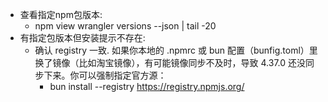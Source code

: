 - 查看指定npm包版本:
  - npm view wrangler versions --json | tail -20
- 有指定包版本但安装提示不存在:
  - 确认 registry 一致. 如果你本地的 .npmrc 或 bun 配置（bunfig.toml）里换了镜像（比如淘宝镜像），有可能镜像同步不及时，导致 4.37.0 还没同步下来。你可以强制指定官方源：
    - bun install --registry https://registry.npmjs.org/
